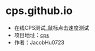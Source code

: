 # cps.github.io
- 在线CPS测试_鼠标点击速度测试
- 项目地址：[cps](https://github.com/JacobHu0723/cps.github.io)
- 作者：JacobHu0723
